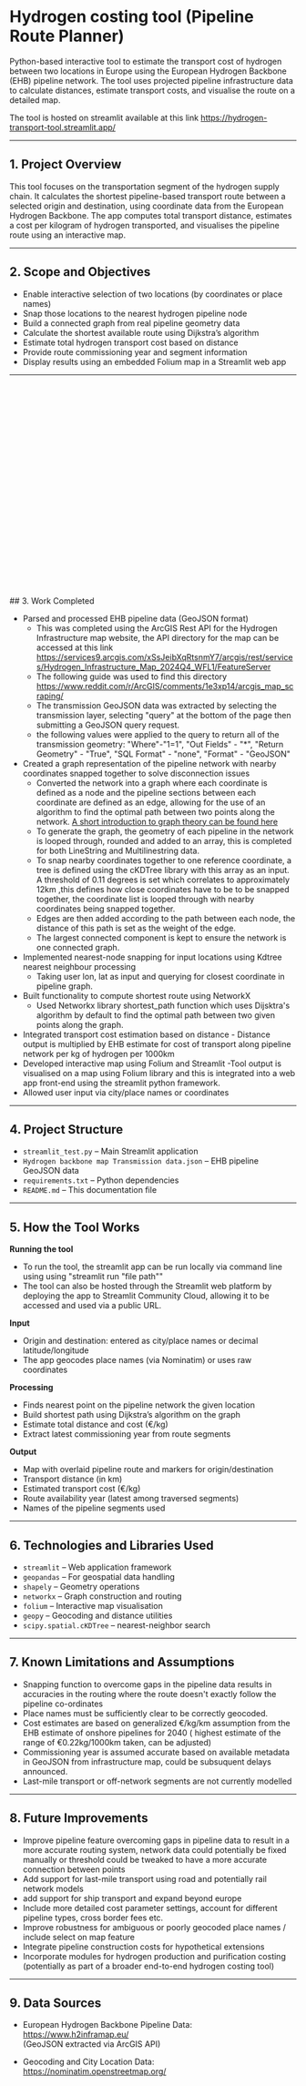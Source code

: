 # Hydrogen costing tool (Pipeline Route Planner)

Python-based interactive tool to estimate the transport cost of hydrogen between two locations in Europe using the European Hydrogen Backbone (EHB) pipeline network. The tool uses projected pipeline infrastructure data to calculate distances, estimate transport costs, and visualise the route on a detailed map.

The tool is hosted on streamlit available at this link https://hydrogen-transport-tool.streamlit.app/

---

## 1. Project Overview

This tool focuses on the transportation segment of the hydrogen supply chain. It calculates the shortest pipeline-based transport route between a selected origin and destination, using coordinate data from the European Hydrogen Backbone. The app computes total transport distance, estimates a cost per kilogram of hydrogen transported, and visualises the pipeline route using an interactive map.

---

## 2. Scope and Objectives

- Enable interactive selection of two locations (by coordinates or place names)
- Snap those locations to the nearest hydrogen pipeline node
- Build a connected graph from real pipeline geometry data
- Calculate the shortest available route using Dijkstra’s algorithm
- Estimate total hydrogen transport cost based on distance
- Provide route commissioning year and segment information
- Display results using an embedded Folium map in a Streamlit web app

---
<br />
<br />
<br />
<br />
<br />
<br />
<br />
<br />
<br />
<br />
<br />
<br />
<br />
<br />
<br />
<br />
<br />
<br />
<br />
<br />
<br />
<br />
## 3. Work Completed

- Parsed and processed EHB pipeline data (GeoJSON format)
    - This was completed using the ArcGIS Rest API for the Hydrogen Infrastructure map website, the API directory for the map can be accessed at this link https://services9.arcgis.com/xSsJeibXqRtsnmY7/arcgis/rest/services/Hydrogen_Infrastructure_Map_2024Q4_WFL1/FeatureServer
    - The following guide was used to find this directory https://www.reddit.com/r/ArcGIS/comments/1e3xp14/arcgis_map_scraping/
    - The transmission GeoJSON data was extracted by selecting the transmission layer, selecting "query" at the bottom of the page then submitting a GeoJSON query request.
    - the following values were applied to the query to return all of the transmission geometry: "Where"-"1=1", "Out Fields" - "*", "Return Geometry" - "True", "SQL Format" - "none", "Format" - "GeoJSON"
- Created a graph representation of the pipeline network with nearby coordinates snapped together to solve disconnection issues
    - Converted the network into a graph where each coordinate is defined as a node and the pipeline sections between each coordinate are defined as an edge, allowing for the use of an algorithm to find the optimal path between two points along the network. [A short introduction to graph theory can be found here](https://medium.com/basecs/a-gentle-introduction-to-graph-theory-77969829ead8)
    - To generate the graph, the geometry of each pipeline in the network is looped through, rounded and added to an array, this is completed for both LineString and Multilinestring data.
    - To snap nearby coordinates together to one reference coordinate, a tree is defined using the cKDTree library with this array as an input. A threshold of 0.11 degrees is set which correlates to approximately 12km ,this defines how close coordinates have to be to be snapped together, the coordinate list is looped through with nearby coordinates being snapped together.
    - Edges are then added according to the path between each node, the distance of this path is set as the weight of the edge.
    - The largest connected component is kept to ensure the network is one connected graph.
- Implemented nearest-node snapping for input locations using Kdtree nearest neighbour processing
    - Taking user lon, lat as input and querying for closest coordinate in pipeline graph.
- Built functionality to compute shortest route using NetworkX
    - Used Networkx library shortest_path function which uses Dijsktra's algorithm by default to find the optimal path between two given points along the graph.
- Integrated transport cost estimation based on distance
      - Distance output is multiplied by EHB estimate for cost of transport along pipeline network per kg of hydrogen per 1000km
- Developed interactive map using Folium and Streamlit
      -Tool output is visualised on a map using Folium library and this is integrated into a web app front-end using the streamlit python framework.
- Allowed user input via city/place names or coordinates

---

## 4. Project Structure

- `streamlit_test.py` – Main Streamlit application
- `Hydrogen backbone map Transmission data.json` – EHB pipeline GeoJSON data
- `requirements.txt` – Python dependencies
- `README.md` – This documentation file

---

## 5. How the Tool Works
**Running the tool**
- To run the tool, the streamlit app can be run locally via command line using using "streamlit run "file path""
- The tool can also be hosted through the Streamlit web platform by deploying the app to Streamlit Community Cloud, allowing it to be accessed and used via a public URL.

**Input**  
- Origin and destination: entered as city/place names or decimal latitude/longitude  
- The app geocodes place names (via Nominatim) or uses raw coordinates  

**Processing**  
- Finds nearest point on the pipeline network the given location
- Build shortest path using Dijkstra’s algorithm on the graph  
- Estimate total distance and cost (€/kg)  
- Extract latest commissioning year from route segments  

**Output**  
- Map with overlaid pipeline route and markers for origin/destination  
- Transport distance (in km)  
- Estimated transport cost (€/kg)  
- Route availability year (latest among traversed segments)  
- Names of the pipeline segments used  

---


## 6. Technologies and Libraries Used

- `streamlit` – Web application framework
- `geopandas` – For geospatial data handling
- `shapely` – Geometry operations
- `networkx` – Graph construction and routing
- `folium` – Interactive map visualisation
- `geopy` – Geocoding and distance utilities
- `scipy.spatial.cKDTree` – nearest-neighbor search

---

## 7. Known Limitations and Assumptions

- Snapping function to overcome gaps in the pipeline data results in accuracies in the routing where the route doesn't exactly follow the pipeline co-ordinates
- Place names must be sufficiently clear to be correctly geocoded.  
- Cost estimates are based on generalized €/kg/km assumption from the EHB estimate of onshore pipelines for 2040 ( highest estimate of the range of €0.22kg/1000km taken, can be adjusted)  
- Commissioning year is assumed accurate based on available metadata in GeoJSON from infrastructure map, could be subsuquent delays announced. 
- Last-mile transport or off-network segments are not currently modelled  

---

## 8. Future Improvements
- Improve pipeline feature overcoming gaps in pipeline data to result in a more accurate routing system, network data could potentially be fixed manually or threshold could be tweaked to have a more accurate connection between points
- Add support for last-mile transport using road and potentially rail network models
- add support for ship transport and expand beyond europe 
- Include more detailed cost parameter settings, account for different pipeline types, cross border fees etc.  
- Improve robustness for ambiguous or poorly geocoded place names / include select on map feature  
- Integrate pipeline construction costs for hypothetical extensions  
- Incorporate modules for hydrogen production and purification costing  
  (potentially as part of a broader end-to-end hydrogen costing tool)  

---

## 9. Data Sources

- European Hydrogen Backbone Pipeline Data:  
  https://www.h2inframap.eu/  
  (GeoJSON extracted via ArcGIS API)

- Geocoding and City Location Data:  
  https://nominatim.openstreetmap.org/
